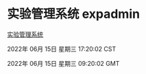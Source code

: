 # 实验管理系统 expadmin
[实验管理系统](http://59.174.8.33:56808/expadmin-782313d2-e1b1-4ea7-932e-3a55e6a1a4d0/)

2022年 06月 15日 星期三 17:20:02 CST

2022年 06月 15日 星期三 09:20:02 GMT
